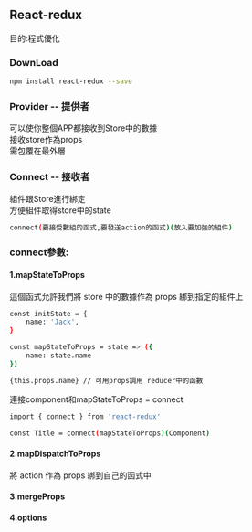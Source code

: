 <h2>React-redux</h2>

目的:程式優化<br>

<h3>DownLoad</h3>

```bash
npm install react-redux --save
```

<h3>Provider -- 提供者</h3>
可以使你整個APP都接收到Store中的數據<br>
接收store作為props<br>
需包覆在最外層

<h3>Connect -- 接收者</h3>
組件跟Store進行綁定<br>
方便組件取得store中的state<br>

```bash
connect(要接受數組的函式,要發送action的函式)(放入要加強的組件)
```
<h3>connect參數:</h3>

<h4>1.mapStateToProps</h4>
這個函式允許我們將 store 中的數據作為 props 綁到指定的組件上

```bash
const initState = {
    name: 'Jack',
}

const mapStateToProps = state => ({
    name: state.name
})

{this.props.name} // 可用props調用 reducer中的函數
```
連接component和mapStateToProps = connect

```bash
import { connect } from 'react-redux'

const Title = connect(mapStateToProps)(Component)
```


<h4>2.mapDispatchToProps</h4>
將 action 作為 props 綁到自己的函式中
<h4>3.mergeProps</h4>

<h4>4.options</h4>



